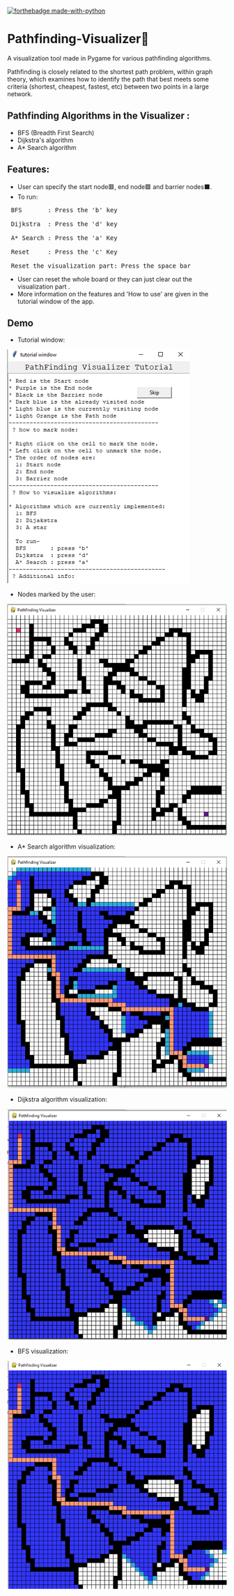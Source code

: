 [![forthebadge made-with-python](https://forthebadge.com/images/badges/made-with-python.svg)](https://www.python.org/)
<br>

# Pathfinding-Visualizer🚀
A visualization tool made in Pygame for various pathfinding algorithms.

Pathfinding is closely related to the shortest path problem, within graph theory, which examines how to identify the path 
that best meets some criteria (shortest, cheapest, fastest, etc) between two points in a large network.

## Pathfinding Algorithms in the Visualizer :
* BFS (Breadth First Search)
* Dijkstra's algorithm
* A* Search algorithm

## Features:
* User can specify the start node🟥, end node🟪 and barrier nodes⬛.
* To run:<br>
<pre>
 BFS       : Press the 'b' key<br>
 Dijkstra  : Press the 'd' key<br>
 A* Search : Press the 'a' Key<br>
 Reset     : Press the 'c' Key<br>
 Reset the visualization part: Press the space bar
</pre>
* User can reset the whole board or they can just clear out the visualization part . 
* More information on the features and 'How to use' are given in the tutorial window of the app.

## Demo
* Tutorial window: <br>

![](images/info_img.png)

* Nodes marked by the user:

![](images/barrier_img.png)

* A* Search algorithm visualization:

![](images/astar_img.png)

* Dijkstra algorithm visualization:

![](images/dijkstra_img.png)

* BFS visualization:

![](images/bfs_img.png)
